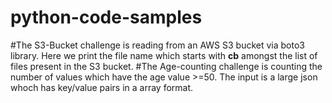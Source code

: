 # python-code-samples

#The S3-Bucket challenge is reading from an AWS S3 bucket via boto3 library. Here we print the file name which starts with __cb__ amongst the list of files present in the S3 bucket.
#The Age-counting challenge is counting the number of values which have the age value >=50. The input is a large json whoch has key/value pairs in a array format.
